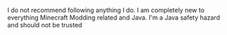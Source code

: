 I do not recommend following anything I do. I am completely new to everything Minecraft Modding related and Java. I'm a Java safety hazard and should not be trusted
